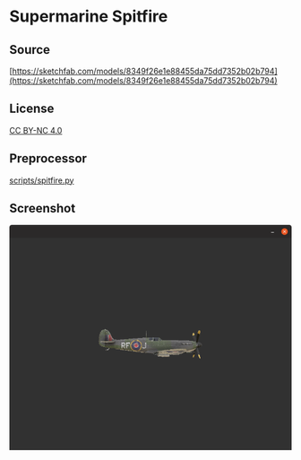 # Supermarine Spitfire

## Source

[https://sketchfab.com/models/8349f26e1e88455da75dd7352b02b794](https://sketchfab.com/models/8349f26e1e88455da75dd7352b02b794)

## License

[CC BY-NC 4.0](https://creativecommons.org/licenses/by-nc/4.0/)

## Preprocessor

[scripts/spitfire.py](../../scripts/spitfire.py)

## Screenshot

![Screenshot](screenshot.png)
